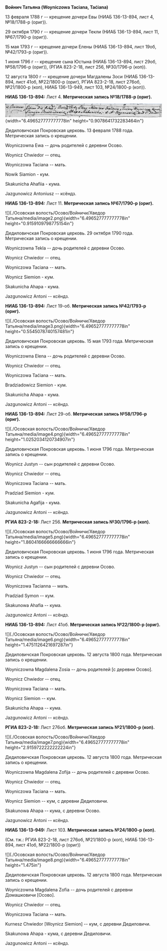 **Войнич Татьяна (Woyniczowa Taciana, Taćiana)**

13 февраля 1788 г -- крещение дочери Евы (НИАБ 136-13-894, лист 4,
№18/1788-р (ориг)).

29 октября 1790 г -- крещение дочери Текли (НИАБ 136-13-894, лист 11,
№67/1790-р (ориг)).

15 мая 1793 г -- крещение дочери Елены (НИАБ 136-13-894, лист 19об,
№42/1793-р (ориг)).

1 июня 1796 г -- крещение сына Юстына (НИАБ 136-13-894, лист 29об,
№58/1796-р (ориг)), (РГИА 823-2-18, лист 256, №30/1796-р (коп)).

12 августа 1800 г -- крещение дочери Магдалены Зоси (НИАБ 136-13-894,
лист 41об, №22/1800-р (ориг), РГИА 823-2-18, лист 276об, №21/1800-р
(коп), НИАБ 136-13-949, лист 103, №24/1800-р (коп)).

**НИАБ 136-13-894:** Лист 4. **Метрическая запись №18/1788-р (ориг).**

![](./media/8546f4e7aee7f3b58c0402716f77aba9a72f491a.png){width="6.496527777777778in"
height="0.9078641732283464in"}

Дедиловичская Покровская церковь. 13 февраля 1788 года. Метрическая
запись о крещении.

Woyniczowna Ewa -- дочь родителей с деревни Осово.

Woynicz Chwiedor -- отец.

Woyniczowa Taciana -- мать.

Nowik Siamion - кум.

Skakunicha Ahafiia - кума.

Jazgunowicz Antoniusz -- ксёндз.

**НИАБ 136-13-894:** Лист 11. **Метрическая запись №67/1790-р (ориг).**

![](./Осовская волость/Осово/Войничи/Хведор Татьяна/media/image2.png){width="6.496527777777778in"
height="0.9159109798775154in"}

Дедиловичская Покровская церковь. 29 октября 1790 года. Метрическая
запись о крещении.

Woyniczowna Tekla -- дочь родителей с деревни Осово.

Woynicz Chwiedor -- отец.

Woyniczowa Taciana -- мать.

Woynicz Siemion - кум.

Skakunicha Ahapa - кума.

Jazgunowicz Antoni -- ксёндз.

**НИАБ 136-13-894:** Лист 19-об. **Метрическая запись №42/1793-р
(ориг).**

![](./Осовская волость/Осово/Войничи/Хведор Татьяна/media/image3.png){width="6.496527777777778in"
height="0.5545078740157481in"}

Дедиловичская Покровская церковь. 15 мая 1793 года. Метрическая запись о
крещении.

Woyniczowna Elena -- дочь родителей с деревни Осовo.

Woynicz Chwiedor -- отец.

Woyniczowa Taćiana -- мать.

Bradziadowicz Siemion - кум.

Skakunicha Ahapa - кума.

Jazgunowicz Antoni -- ксёндз.

**НИАБ 136-13-894:** Лист 29-об. **Метрическая запись №58/1796-р
(ориг).**

![](./Осовская волость/Осово/Войничи/Хведор Татьяна/media/image4.png){width="6.496527777777778in"
height="1.0252034120734907in"}

Дедиловичская Покровская церковь. 1 июня 1796 года. Метрическая запись о
крещении.

Woynicz Justyn -- сын родителей с деревни Осовo.

Woynicz Chwiedor -- отец.

Woyniczowa Taciana -- мать.

Pradziad Siemion - кум.

Skakunicha Agafija - кума.

Jazgunowicz Antoni -- ксёндз.

**РГИА 823-2-18:** Лист 256. **Метрическая запись №30/1796-р (коп).**

![](./Осовская волость/Осово/Войничи/Хведор Татьяна/media/image5.png){width="6.496527777777778in"
height="1.8604166666666666in"}

Дедиловичская Покровская церковь. 1 июня 1796 года. Метрическая запись о
крещении.

Woynicz Justyn -- сын родителей с деревни Осово.

Woynicz Chwiedor -- отец.

Woyniczowa Tacianna -- мать.

Pradziad Symon -- кум.

Skakunowa Ahafia -- кума.

Jazgunowicz Antoni -- ксёндз.

**НИАБ 136-13-894:** Лист 41об. **Метрическая запись №22/1800-р
(ориг).**

![](./Осовская волость/Осово/Войничи/Хведор Татьяна/media/image6.png){width="6.496527777777778in"
height="1.4751126421697287in"}

Дедиловичская Покровская церковь. 12 августа 1800 года. Метрическая
запись о крещении.

Woyniczowna Magdalena Zosia -- дочь родителей \[с деревни Осово\].

Woynicz Chwiedor -- отец.

Woyniczowa Taciana -- мать.

Woynicz Siemion -- кум.

Skakunicha Ahapa -- кума.

Jazgunowicz Antoni -- ксёндз.

**РГИА 823-2-18:** Лист 276об. **Метрическая запись №21/1800-р (коп).**

![](./Осовская волость/Осово/Войничи/Хведор Татьяна/media/image7.png){width="6.496527777777778in"
height="2.9159722222222224in"}

Дедиловичская Покровская церковь. 12 августа 1800 года. Метрическая
запись о крещении.

Woyniczowna Magdalena Zofija -- дочь родителей с деревни Осово.

Woynicz Chwiedor -- отец.

Woyniczowa Taciana -- мать.

Woynicz Siemion -- кум, с деревни Дедиловичи.

Skakunowa Ahapa -- кума, с деревни Осово.

Jazgunowicz Antoni -- ксёндз.

**НИАБ 136-13-949:** Лист 103. **Метрическая запись №24/1800-р (коп).**

(См. тж.: РГИА 823-2-18, лист 276об, №21/1800-р (коп), НИАБ 136-13-894,
лист 41об, №22/1800-р (ориг))

![](./Осовская волость/Осово/Войничи/Хведор Татьяна/media/image8.png){width="6.496527777777778in"
height="1.475in"}

Дедиловичская Покровская церковь. 12 августа 1800 года. Метрическая
запись о крещении.

Woyniczowna Magdalena Zofia -- дочь родителей с деревни Домашковичи
\[Осово\].

Woynicz Chwiedor -- отец.

Woyniczowa Taciana -- мать.

Kurnesz Chwiedor \[Woynicz Siemion\] -- кум, с деревни Дедиловичи.

Skakunowa Ahapa - кума, с деревни Дедиловичи.

Jazgunowicz Antoni -- ксёндз.
